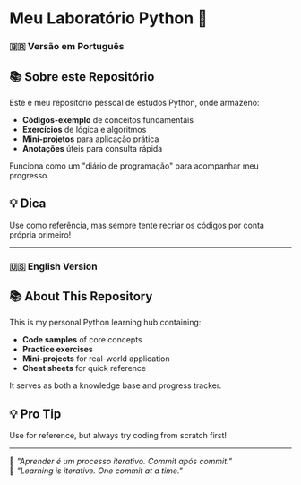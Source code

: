 # Meu Laboratório Python 🐍

### 🇧🇷 Versão em Português  

## 📚 Sobre este Repositório  
Este é meu repositório pessoal de estudos Python, onde armazeno:  
- **Códigos-exemplo** de conceitos fundamentais  
- **Exercícios** de lógica e algoritmos  
- **Mini-projetos** para aplicação prática  
- **Anotações** úteis para consulta rápida  

Funciona como um "diário de programação" para acompanhar meu progresso.  

## 💡 Dica  
Use como referência, mas sempre tente recriar os códigos por conta própria primeiro!  

---

### 🇺🇸 English Version  

## 📚 About This Repository  
This is my personal Python learning hub containing:  
- **Code samples** of core concepts  
- **Practice exercises**  
- **Mini-projects** for real-world application  
- **Cheat sheets** for quick reference  

It serves as both a knowledge base and progress tracker.  

## 💡 Pro Tip  
Use for reference, but always try coding from scratch first!  

---

🔹 *"Aprender é um processo iterativo. Commit após commit."*  
🔹 *"Learning is iterative. One commit at a time."*
